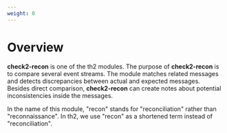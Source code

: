 ```yaml
---
weight: 0
---
```


# Overview 

**сheck2-recon** is one of the th2 modules. 
The purpose of **check2-recon** is to compare several event streams. 
The module matches related messages and detects discrepancies between actual and expected messages. 
Besides direct comparison, **check2-recon** can create notes about potential inconsistencies inside the messages.

<notice info>

In the name of this module, "recon" stands for "reconciliation" rather than "reconnaissance". 
In th2, we use "recon" as a shortened term instead of "reconciliation". 

</notice>
